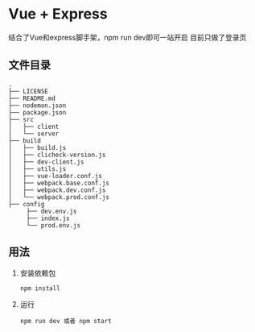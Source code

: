 Vue + Express
=========================================
结合了Vue和express脚手架，npm run dev即可一站开启
目前只做了登录页

## 文件目录

```
.
├── LICENSE
├── README.md
├── nodemon.json
├── package.json
├── src
│   ├── client
│   └── server
├── build
│   ├── build.js
│   ├── clicheck-version.js
│   ├── dev-client.js
│   ├── utils.js
│   ├── vue-loader.conf.js
│   ├── webpack.base.conf.js
│   ├── webpack.dev.conf.js
│   └── webpack.prod.conf.js
├── config
     ├── dev.env.js
     ├── index.js
     └── prod.env.js
```

## 用法

1. 安装依赖包

   `npm install`

2. 运行

   `npm run dev 或者 npm start` 


